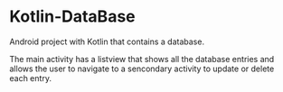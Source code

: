 # Kotlin-DataBase

Android project with Kotlin that contains a database.

The main activity has a listview that shows all the database entries and allows the user to navigate to a sencondary activity to update or delete each entry.
